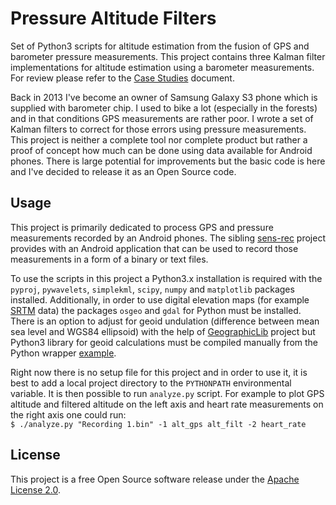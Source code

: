 # Pressure Altitude Filters

Set of Python3 scripts for altitude estimation from the fusion of GPS and barometer pressure
measurements. This project contains three Kalman filter implementations for altitude estimation using a barometer measurements. For review please refer to the [Case Studies](https://github.com/mrwojtek/press-alt/wiki/Case-Studies) document.

Back in 2013 I've become an owner of Samsung Galaxy S3 phone which is supplied with barometer chip. I used to bike a lot (especially in the forests) and in that conditions GPS measurements are rather poor. I wrote a set of Kalman filters to correct for those errors using pressure measurements. This project is neither a complete tool nor complete product but rather a proof of concept how much can be done using data available for Android phones. There is large potential for improvements but the basic code is here and I've decided to release it as an Open Source code.

## Usage

This project is primarily dedicated to process GPS and pressure measurements recorded by an Android phones. The sibling [sens-rec](https://github.com/mrwojtek/sens-rec) project provides with an Android application that can be used to record those measurements in a form of a binary or text files.

To use the scripts in this project a Python3.x installation is required with the `pyproj`, `pywavelets`, `simplekml`, `scipy`, `numpy` and `matplotlib` packages installed. Additionally, in order to use digital elevation maps (for example [SRTM](http://srtm.csi.cgiar.org/SELECTION/inputCoord.asp) data) the packages `osgeo` and `gdal` for Python must be installed. There is an option to adjust for geoid undulation (difference between mean sea level and WGS84 ellipsoid) with the help of [GeographicLib](http://geographiclib.sourceforge.net/) project but Python3 library for geoid calculations must be compiled manually from the Python wrapper [example](https://sourceforge.net/p/geographiclib/code/ci/v1.46/tree/wrapper/python).

Right now there is no setup file for this project and in order to use it, it is best to add a local project directory to the `PYTHONPATH` environmental variable. It is then possible to run `analyze.py` script. For example to plot GPS altitude and filtered altitude on the left axis and heart rate measurements on the right axis one could run:  
`$ ./analyze.py "Recording 1.bin" -1 alt_gps alt_filt -2 heart_rate`

## License

This project is a free Open Source software release under the [Apache License 2.0](http://www.apache.org/licenses/LICENSE-2.0).
